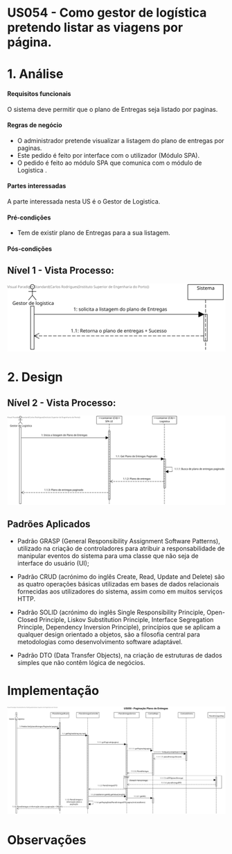 # US054 - Como gestor de logística pretendo listar as viagens por página.

# 1. Análise

#### Requisitos funcionais

O sistema deve permitir que o plano de Entregas seja listado por paginas.

#### Regras de negócio

* O administrador pretende visualizar a listagem do plano de entregas por paginas.
* Este pedido é feito por interface com o utilizador (Módulo SPA).
* O pedido é feito ao módulo SPA que comunica com o módulo de Logistica .

#### Partes interessadas

A parte interessada nesta US é o Gestor de Logistica.

#### Pré-condições

* Tem de existir plano de Entregas para a sua listagem.

#### Pós-condições


## Nível 1 - Vista Processo:
![N1_VP_US050](../../nivel1/US050/Nivel1_VP_US050.svg)


# 2. Design

## Nível 2 - Vista Processo:
![N2_VP_US050](../../nivel2/US050/Nivel2_VP_US050.svg)

##  Padrões Aplicados

* Padrão GRASP (General Responsibility Assignment Software Patterns), utilizado na criação de controladores para atribuir a responsabilidade de manipular eventos do sistema para uma classe que não seja de interface do usuário (UI);

* Padrão CRUD (acrónimo do inglês Create, Read, Update and Delete) são as quatro operações básicas utilizadas em bases de dados relacionais fornecidas aos utilizadores do sistema, assim como em muitos serviços HTTP.

* Padrão SOLID (acrónimo do inglês Single Responsibility Principle, Open-Closed Principle, Liskov Substitution Principle, Interface Segregation Principle, Dependency Inversion Principle), princípios que se aplicam a qualquer design orientado a objetos, são a filosofia central para metodologias como desenvolvimento software adaptável.

* Padrão DTO (Data Transfer Objects), na criação de estruturas de dados simples que não contêm lógica de negócios.


# Implementação
![N3_VP_US050](../../nivel3/US050/Nivel3_VP_US050.svg)

# Observações